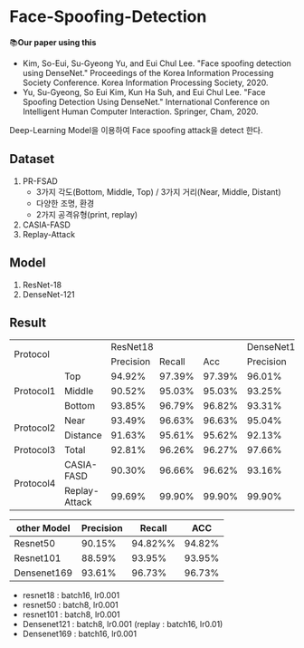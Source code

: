# Face-Spoofing-Detection
:books:**Our paper using this**
- Kim, So-Eui, Su-Gyeong Yu, and Eui Chul Lee. "Face spoofing detection using DenseNet." Proceedings of the Korea Information Processing Society Conference. Korea Information Processing Society, 2020.  
- Yu, Su-Gyeong, So Eui Kim, Kun Ha Suh, and Eui Chul Lee. "Face Spoofing Detection Using DenseNet." International Conference on Intelligent Human Computer Interaction. Springer, Cham, 2020.

Deep-Learning Model을 이용하여 Face spoofing attack을 detect 한다.
## Dataset
1. PR-FSAD
    - 3가지 각도(Bottom, Middle, Top) / 3가지 거리(Near, Middle, Distant)
    - 다양한 조명, 환경
    - 2가지 공격유형(print, replay)
2. CASIA-FASD
3. Replay-Attack

## Model
1. ResNet-18
2. DenseNet-121

## Result

<table>
  <tr>
    <td rowspan="2", colspan="2">Protocol</td>
    <td colspan="3">ResNet18</td>
    <td colspan="3">DenseNet121</td>  
  </tr>
  <tr>
    <td colspan="1">Precision</td>
    <td>Recall</td>
    <td>Acc</td>  
    <td colspan="1">Precision</td>
    <td>Recall</td>
    <td>Acc</td>  
  </tr>
  <tr>
      <td rowspan="3"> Protocol1</td>
      <td>Top</td>
      <td>94.92%</td>
      <td>97.39%</td>
      <td>97.39%</td>
      <td>96.01%</td>
      <td>97.96%</td>
      <td>97.96%</td>
    </tr>
      <tr>
      <td>Middle</td>
      <td>90.52%</td>
      <td>95.03%</td>
      <td>95.03%</td>
      <td>93.25%</td>
      <td>96.51%</td>
      <td>96.51%</td>
    </tr>
      <tr>
      <td>Bottom</td>
      <td>93.85%</td>
      <td>96.79%</td>
      <td>96.82%</td>
      <td>93.31%</td>
      <td>96.54%</td>
      <td>96.54%</td>
    </tr>
    
  <tr>
      <td rowspan="2"> Protocol2</td>
      <td>Near</td>
      <td>93.49%</td>
      <td>96.63%</td>
      <td>96.63%</td>
      <td>95.04%</td>
      <td>97.44%</td>
      <td>97.45%</td>
    </tr>
      <tr>
      <td>Distance</td>
      <td>91.63%</td>
      <td>95.61%</td>
      <td>95.62%</td>
      <td>92.13%</td>
      <td>95.93%</td>
      <td>95.91%</td>
    </tr>
      
   <tr>
      <td> Protocol3</td>
      <td>Total</td>
      <td>92.81%</td>
      <td>96.26%</td>
      <td>96.27%</td>
      <td>97.66%</td>
      <td>95.43%</td>
      <td>97.66%</td>
    </tr>
      <tr>
      <td rowspan="2"> Protocol4</td>
      <td>CASIA-FASD</td>
      <td>90.30%</td>
      <td>96.66%</td>
      <td>96.62%</td>
      <td>93.16%</td>
      <td>97.65%</td>
      <td>97.65%</td>
    </tr>
      <tr>
      <td>Replay-Attack</td>
      <td>99.69%</td>
      <td>99.90%</td>
      <td>99.90%</td>
      <td>99.90%</td>
      <td>99.97%</td>
      <td>99.97%</td>
    </tr>
</table>


|other Model|Precision|Recall|ACC|
|---|---|---|---|
|Resnet50|90.15%|94.82%%|94.82%|
|Resnet101|88.59%|93.95%|93.95%|
|Densenet169|93.61%|96.73%|96.73%|

- resnet18 : batch16, lr0.001
- resnet50 : batch8, lr0.001
- resnet101 : batch8, lr0.001
- Densenet121 : batch8, lr0.001 (replay : batch16, lr0.01)
- Densenet169 : batch16, lr0.001
